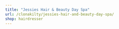 ```yaml
---
title: "Jessies Hair & Beauty Day Spa"
url: /clonakilty/jessies-hair-and-beauty-day-spa/
shop: hairdresser
---
```


